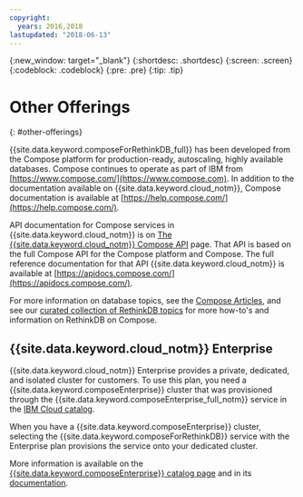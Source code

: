 ```yaml
---
copyright:
  years: 2016,2018
lastupdated: "2018-06-13"
---
```


{:new_window: target="_blank"}
{:shortdesc: .shortdesc}
{:screen: .screen}
{:codeblock: .codeblock}
{:pre: .pre}
{:tip: .tip}

# Other Offerings
{: #other-offerings}

{{site.data.keyword.composeForRethinkDB_full}} has been developed from the Compose platform for production-ready, autoscaling, highly available databases. Compose continues to operate as part of IBM from [https://www.compose.com/](https://www.compose.com). In addition to the documentation available on {{site.data.keyword.cloud_notm}}, Compose documentation is available at [https://help.compose.com/](https://help.compose.com/).

API documentation for Compose services in {{site.data.keyword.cloud_notm}} is on [The {{site.data.keyword.cloud_notm}} Compose API](https://www.compose.com/articles/the-ibm-cloud-compose-api/) page. That API is based on the full Compose API for the Compose platform and Compose. The full reference documentation for that API {{site.data.keyword.cloud_notm}} is available at [https://apidocs.compose.com/](https://apidocs.compose.com/).

For more information on database topics, see the [Compose Articles](https://www.compose.com/articles/), and see our [curated collection of RethinkDB topics](https://www.compose.com/articles/curated-collection-rethinkdb/) for more how-to's and information on RethinkDB on Compose.

## {{site.data.keyword.cloud_notm}} Enterprise

{{site.data.keyword.cloud_notm}} Enterprise provides a private, dedicated, and isolated cluster for customers. To use this plan, you need a {{site.data.keyword.composeEnterprise}} cluster that was provisioned through the {{site.data.keyword.composeEnterprise_full_notm}} service in the [IBM Cloud catalog](https://{DomainName}/catalog/).

When you have a {{site.data.keyword.composeEnterprise}} cluster, selecting the {{site.data.keyword.composeForRethinkDB}} service with the Enterprise plan provisions the service onto your dedicated cluster. 

More information is available on the [{{site.data.keyword.composeEnterprise}} catalog page](https://{DomainName}/catalog/services/compose-enterprise) and in its [documentation](https://{DomainName}/docs/services/ComposeEnterprise/index.html#about-compose-enterprise).